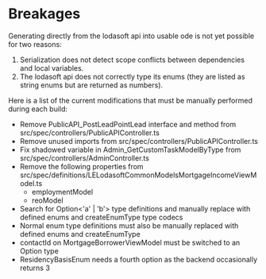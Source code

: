 # Breakages

Generating directly from the lodasoft api into usable ode is not yet possible for two reasons:

1. Serialization does not detect scope conflicts between dependencies and local variables.
2. The lodasoft api does not correctly type its enums (they are listed as string enums but are returned as numbers).

Here is a list of the current modifications that must be manually performed during each build:

- Remove PublicAPI_PostLeadPointLead interface and method from src/spec/controllers/PublicAPIController.ts
- Remove unused imports from src/spec/controllers/PublicAPIController.ts
- Fix shadowed variable in Admin_GetCustomTaskModelByType from src/spec/controllers/AdminController.ts
- Remove the following properties from src/spec/definitions/LELodasoftCommonModelsMortgageIncomeViewModel.ts
  - employmentModel
  - reoModel
- Search for Option<'a' | 'b'> type definitions and manually replace with defined enums and createEnumType type codecs
- Normal enum type definitions must also be manually replaced with defined enums and createEnumType
- contactId on MortgageBorrowerViewModel must be switched to an Option type
- ResidencyBasisEnum needs a fourth option as the backend occasionally returns 3